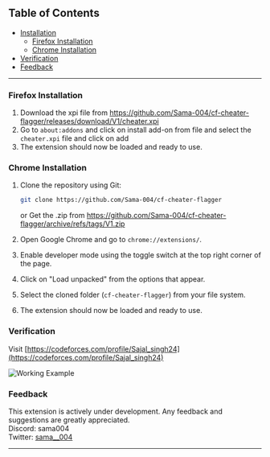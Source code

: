 ## Table of Contents
- [Installation](#installation)
  - [Firefox Installation](#firefox-installation)
  - [Chrome Installation](#chrome-installation)
- [Verification](#verification)
- [Feedback](#feedback)

---
### Firefox Installation

1. Download the xpi file from  https://github.com/Sama-004/cf-cheater-flagger/releases/download/V1/cheater.xpi
2. Go to `about:addons` and click on install add-on from file and select the `cheater.xpi` file and click on add
3. The extension should now be loaded and ready to use.

### Chrome Installation

1. Clone the repository using Git:
   ``` bash
   git clone https://github.com/Sama-004/cf-cheater-flagger
   ```
   or 
   Get the .zip from https://github.com/Sama-004/cf-cheater-flagger/archive/refs/tags/V1.zip

2. Open Google Chrome and go to `chrome://extensions/`.

3. Enable developer mode using the toggle switch at the top right corner of the page.

4. Click on "Load unpacked" from the options that appear.

5. Select the cloned folder (`cf-cheater-flagger`) from your file system.

6. The extension should now be loaded and ready to use.

### Verification

Visit [https://codeforces.com/profile/Sajal_singh24](https://codeforces.com/profile/Sajal_singh24)

![Working Example](https://github.com/Sama-004/cf-cheater-flagger/assets/70210929/0310a3e8-71ca-4928-8265-6d1dd70bf922)


### Feedback

This extension is actively under development. Any feedback and suggestions are greatly appreciated.
<br>
Discord: sama004
<br>
Twitter: [sama__004](https://x.com/sama__004)



---

